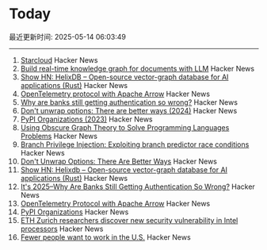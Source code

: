 # Today

最近更新时间: 2025-05-14 06:03:49

--- 
1. [Starcloud](https://www.ycombinator.com/companies/starcloud) Hacker News
2. [Build real-time knowledge graph for documents with LLM](https://cocoindex.io/blogs/knowledge-graph-for-docs/) Hacker News
3. [Show HN: HelixDB – Open-source vector-graph database for AI applications (Rust)](https://github.com/HelixDB/helix-db/) Hacker News
4. [OpenTelemetry protocol with Apache Arrow](https://opentelemetry.io/blog/2025/otel-arrow-phase-2/) Hacker News
5. [Why are banks still getting authentication so wrong?](https://jamal.haba.sh/its-2025-why-are-banks-still-getting-authentication-so-wrong/) Hacker News
6. [Don't unwrap options: There are better ways (2024)](https://corrode.dev/blog/rust-option-handling-best-practices/) Hacker News
7. [PyPI Organizations (2023)](https://blog.pypi.org/posts/2023-04-23-introducing-pypi-organizations/) Hacker News
8. [Using Obscure Graph Theory to Solve Programming Languages Problems](https://reasonablypolymorphic.com/blog/solving-lcsa/) Hacker News
9. [Branch Privilege Injection: Exploiting branch predictor race conditions](https://comsec.ethz.ch/research/microarch/branch-privilege-injection/) Hacker News
10. [Don't Unwrap Options: There Are Better Ways](https://corrode.dev/blog/rust-option-handling-best-practices/) Hacker News
11. [Show HN: Helixdb – Open-source vector-graph database for AI applications (Rust)](https://github.com/HelixDB/helix-db/) Hacker News
12. [It's 2025–Why Are Banks Still Getting Authentication So Wrong?](https://jamal.haba.sh/its-2025-why-are-banks-still-getting-authentication-so-wrong/) Hacker News
13. [OpenTelemetry Protocol with Apache Arrow](https://opentelemetry.io/blog/2025/otel-arrow-phase-2/) Hacker News
14. [PyPI Organizations](https://blog.pypi.org/posts/2023-04-23-introducing-pypi-organizations/) Hacker News
15. [ETH Zurich researchers discover new security vulnerability in Intel processors](https://ethz.ch/en/news-and-events/eth-news/news/2025/05/eth-zurich-researchers-discover-new-security-vulnerability-in-intel-processors.html) Hacker News
16. [Fewer people want to work in the U.S.](https://www.axios.com/2025/05/13/us-jobs-foreign-workers) Hacker News
